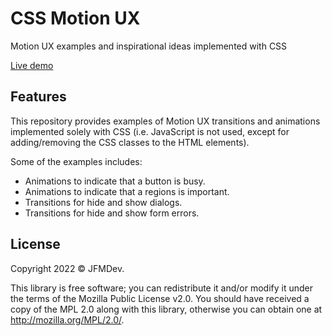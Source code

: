 # CSS Motion UX

Motion UX examples and inspirational ideas implemented with CSS

[Live demo](https://jfmdev.github.io/css-motion-ux/docs/)

## Features

This repository provides examples of Motion UX transitions and animations implemented solely with CSS (i.e. JavaScript is not used, except for adding/removing the CSS classes to the HTML elements).

Some of the examples includes:

- Animations to indicate that a button is busy.
- Animations to indicate that a regions is important.
- Transitions for hide and show dialogs.
- Transitions for hide and show form errors.

## License

Copyright 2022 © JFMDev.

This library is free software; you can redistribute it and/or modify it under the terms of the Mozilla Public License v2.0. 
You should have received a copy of the MPL 2.0 along with this library, otherwise you can obtain one at <http://mozilla.org/MPL/2.0/>.
